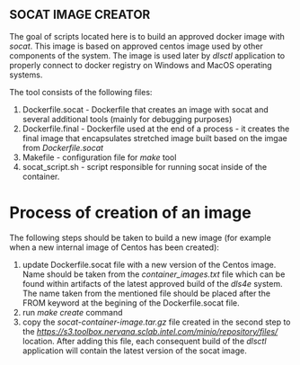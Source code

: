 ## SOCAT IMAGE CREATOR

The goal of scripts located here is to build an approved docker image with _socat_. 
This image is based on approved centos image used by other components of the system. The image is used later
by _dlsctl_ application to properly connect to docker registry on Windows and MacOS operating 
systems.

The tool consists of the following files:
1) Dockerfile.socat - Dockerfile that creates an image with socat and several additional 
tools (mainly for debugging purposes)
2) Dockerfile.final - Dockerfile used at the end of a process - it creates the final image
that encapsulates stretched image built based on the imgae from _Dockerfile.socat_
3) Makefile - configuration file for _make_ tool
4) socat_script.sh - script responsible for running socat inside of the container.

# Process of creation of an image

The following steps should be taken to build a new image (for example when a new internal
image of Centos has been created):
1) update Dockerfile.socat file with a new version of the Centos image. Name should be taken
from the _container_images.txt_ file which can be found within artifacts of the latest 
approved build of the _dls4e_ system. The name taken from the mentioned file should be 
placed after the FROM keyword at the begining of the Dockerfile.socat file.
2) run _make create_ command 
3) copy the _socat-container-image.tar.gz_ file created in the second step to the 
_https://s3.toolbox.nervana.sclab.intel.com/minio/repository/files/_ location.
After adding this file, each consequent build of the _dlsctl_ application will contain
the latest version of the socat image.

   